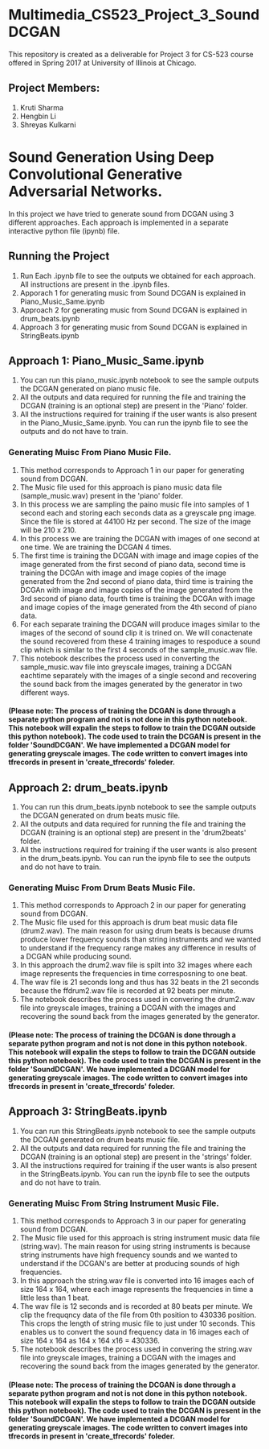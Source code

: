 # Multimedia_CS523_Project_3_SoundDCGAN
This repository is created as a deliverable for Project 3 for CS-523 course offered in Spring 2017 at University of Illinois at Chicago.

## Project Members:

1. Kruti Sharma
2. Hengbin Li
3. Shreyas Kulkarni

# Sound Generation Using Deep Convolutional Generative Adversarial Networks.
In this project we have tried to generate sound from DCGAN using 3 different approaches. Each approach is implemented in a separate interactive python file (ipynb) file. 

## Running the Project

1. Run Each .ipynb file to see the outputs we obtained for each approach. All instructions are present in the .ipynb files.
2. Apporach 1 for generating music from Sound DCGAN is explained in Piano_Music_Same.ipynb
3. Approach 2 for generating music from Sound DCGAN is explained in drum_beats.ipynb
4. Approach 3 for generating music from Sound DCGAN is explained in StringBeats.ipynb

## Approach 1: Piano_Music_Same.ipynb 
1. You can run this piano_music.ipynb notebook to see the sample outputs the DCGAN generated on piano music file. 
2. All the outputs and data required for running the file and training the DCGAN (training is an optional step) are present in the 'Piano' folder. 
3. All the instructions required for training if the user wants is also present in the Piano_Music_Same.ipynb. You can run the ipynb file to see the outputs and do not have to train.

### Generating Muisc From Piano Music File.
1. This method corresponds to Approach 1 in our paper for generating sound from DCGAN.
2. The Music file used for this approach is piano music data file (sample_music.wav) present in the 'piano' folder.
3. In this process we are sampling the paino music file into samples of 1 second each and storing each seconds data as a greyscale png image. Since the file is stored at 44100 Hz per second. The size of the image will be 210 x 210.
4. In this process we are training the DCGAN with images of one second at one time. We are training the DCGAN 4 times.
5. The first time is training the DCGAN with image and image copies of the image generated from the first second of piano data, second time is training the DCGAn with image and image copies of the image generated from the 2nd second of piano data, third time is training the DCGAn with image and image copies of the image generated from the 3rd second of piano data, fourth time is training the DCGAn with image and image copies of the image generated from the 4th second of piano data.
6. For each separate training the DCGAN will produce images similar to the images of the second of sound clip it is trined on. We will conactenate the sound recovered from these 4 training images to respoduce a sound clip which is similar to the first 4 seconds of the sample_music.wav file.
7. This notebook describes the process used in converting the sample_music.wav file into greyscale images, training a DCGAN eachtime separately with the images of a single second and recovering the sound back from the images generated by the generator in two different ways.
#### (Please note: The process of training the DCGAN is done through a separate python program and not is not done in this python notebook. This notebook will expalin the steps to follow to train the DCGAN outside this python notebook). The code used to train the DCGAN is present in the folder 'SoundDCGAN'. We have implemented a DCGAN model for generating greyscale images. The code written to convert images into tfrecords in present in 'create_tfrecords' foleder. 

## Approach 2: drum_beats.ipynb
1. You can run this drum_beats.ipynb notebook to see the sample outputs the DCGAN generated on drum beats music file. 
2. All the outputs and data required for running the file and training the DCGAN (training is an optional step) are present in the 'drum2beats' folder. 
3. All the instructions required for training if the user wants is also present in the drum_beats.ipynb. You can run the ipynb file to see the outputs and do not have to train. 

### Generating Muisc From Drum Beats Music File.
1. This method corresponds to Approach 2 in our paper for generating sound from DCGAN.
2. The Music file used for this approach is drum beat music data file (drum2.wav). The main reason for using drum beats is because drums produce lower frequency sounds than string instruments and we wanted to understand if the frequency range makes any difference in results of a DCGAN while producing sound.
3. In this approach the drum2.wav file is spilt into 32 images where each image represents the frequencies in time corresposning to one beat.
4. The wav file is 21 seconds long and thus has 32 beats in the 21 seconds because the ffdrum2.wav file is recorded at 92 beats per minute.
5. The notebook describes the process used in convering the drum2.wav file into greyscale images, training a DCGAN with the images and recovering the sound back from the images generated by the generator.

#### (Please note: The process of training the DCGAN is done through a separate python program and not is not done in this python notebook. This notebook will expalin the steps to follow to train the DCGAN outside this python notebook). The code used to train the DCGAN is present in the folder 'SoundDCGAN'. We have implemented a DCGAN model for generating greyscale images. The code written to convert images into tfrecords in present in 'create_tfrecords' foleder.

## Approach 3: StringBeats.ipynb
1. You can run this StringBeats.ipynb notebook to see the sample outputs the DCGAN generated on drum beats music file. 
2. All the outputs and data required for running the file and training the DCGAN (training is an optional step) are present in the 'strings' folder. 
3. All the instructions required for training if the user wants is also present in the StringBeats.ipynb. You can run the ipynb file to see the outputs and do not have to train.

### Generating Muisc From String Instrument Music File.

1. This method corresponds to Approach 3 in our paper for generating sound from DCGAN.
2. The Music file used for this approach is string instrument music data file (string.wav). The main reason for using string instruments is because string instruments have high frequency sounds and we wanted to understand if the DCGAN's are better at producing sounds of high frequencies.
3. In this approach the string.wav file is converted into 16 images each of size 164 x 164, where each image represents the frequencies in time a little less than 1 beat.
4. The wav file is 12 seconds and is recorded at 80 beats per minute. We clip the frequqncy data of the file from 0th position to 430336 position. This crops the length of string music file to just under 10 seconds. This enables us to convert the sound frequency data in 16 images each of size 164 x 164 as 164 x 164 x16 = 430336.
5. The notebook describes the process used in convering the string.wav file into greyscale images, training a DCGAN with the images and recovering the sound back from the images generated by the generator.

#### (Please note: The process of training the DCGAN is done through a separate python program and not is not done in this python notebook. This notebook will expalin the steps to follow to train the DCGAN outside this python notebook). The code used to train the DCGAN is present in the folder 'SoundDCGAN'. We have implemented a DCGAN model for generating greyscale images. The code written to convert images into tfrecords in present in 'create_tfrecords' foleder.

